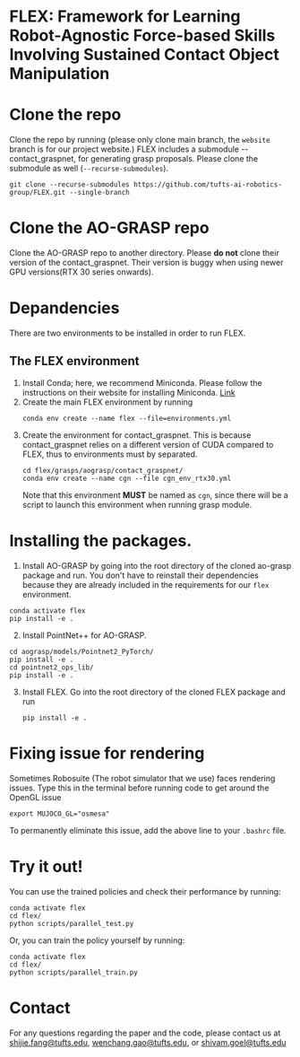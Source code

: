 # FLEX:  Framework for Learning Robot-Agnostic Force-based Skills Involving Sustained Contact Object Manipulation 

# Clone the repo
Clone the repo by running \(please only clone main branch, the ```website``` branch is for our project website.\)
FLEX includes a submodule -- contact_graspnet, for generating grasp proposals. Please clone the submodule as well \(```--recurse-submodules```\).
```
git clone --recurse-submodules https://github.com/tufts-ai-robotics-group/FLEX.git --single-branch
```

# Clone the AO-GRASP repo
Clone the AO-GRASP repo to another directory. Please **do not** clone their version of the contact_graspnet. Their version is buggy when using newer GPU versions\(RTX 30 series onwards\).
 
# Depandencies
There are two environments to be installed in order to run FLEX. 
## The FLEX environment
1. Install Conda; here, we recommend Miniconda.
   Please follow the instructions on their website for installing Miniconda. [Link](https://docs.anaconda.com/miniconda/miniconda-install/)
2. Create the main FLEX environment by running
   ```
   conda env create --name flex --file=environments.yml
   ```
3. Create the environment for contact_graspnet. This is because contact_graspnet relies on a different version of CUDA compared to FLEX, thus to environments must by separated.
   ```
   cd flex/grasps/aograsp/contact_graspnet/
   conda env create --name cgn --file cgn_env_rtx30.yml
   ```
   Note that this environment **MUST** be named as ```cgn```, since there will be a script to launch this environment when running grasp module.

# Installing the packages. 
1. Install AO-GRASP by going into the root directory of the cloned ao-grasp package and run. You don't have to reinstall their dependencies because they are already included in the requirements for our ```flex``` environment.
```
conda activate flex
pip install -e .
```
2.  Install PointNet++ for AO-GRASP.
   ```
   cd aograsp/models/Pointnet2_PyTorch/
   pip install -e .
   cd pointnet2_ops_lib/
   pip install -e .
   ```
3. Install FLEX.
   Go into the root directory of the cloned FLEX package and run
   ```
   pip install -e .
   ```

# Fixing issue for rendering

Sometimes Robosuite \(The robot simulator that we use\) faces rendering issues.
Type this in the terminal before running code to get around the OpenGL issue

```export MUJOCO_GL="osmesa"```

To permanently eliminate this issue, add the above line to your ```.bashrc``` file. 

# Try it out!
You can use the trained policies and check their performance by running:
```
conda activate flex
cd flex/
python scripts/parallel_test.py
```

Or, you can train the policy yourself by running:
```
conda activate flex
cd flex/
python scripts/parallel_train.py
```

# Contact
For any questions regarding the paper and the code, please contact us at <shijie.fang@tufts.edu>, <wenchang.gao@tufts.edu>, or <shivam.goel@tufts.edu>
